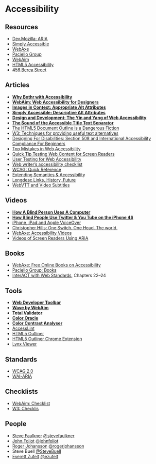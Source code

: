 # Accessibility

## Resources

- [Dev.Mozilla: ARIA](https://developer.mozilla.org/en/aria)
- [Simply Accessible](http://simplyaccessible.com/)
- [WebAxe](http://www.webaxe.org/)
- [Paciello Group](http://www.paciellogroup.com/blog/)
- [WebAim](http://webaim.org/)
- [HTML5 Accessibility](http://html5accessibility.com/)
- [456 Berea Street](http://www.456bereastreet.com/)

## Articles

- **[Why Bothr with Accessibility](http://24ways.org/2013/why-bother-with-accessibility/)**
- **[WebAim: Web Accessibility for Designers](http://webaim.org/resources/designers/)**
- **[Images in Context: Appropriate Alt Attributes](http://simplyaccessible.com/article/images-in-context/)**
- **[Simply Accessible: Descriptive Alt Attributes](http://simplyaccessible.com/bpow/descriptive-alt-attributes/)**
- **[Design and Development: The Yin and Yang of Web Accessibility](http://simplyaccessible.com/article/both/)**
- **[The Sound of the Accessible Title Text Separator](http://www.standards-schmandards.com/2004/title-text-separators/)**
- [The HTML5 Document Outline is a Dangerous Fiction](http://blog.paciellogroup.com/2013/10/html5-document-outline/)
- [W3: Techniques for providing useful text alternatives](http://dev.w3.org/html5/alt-techniques/)
- [Designing For Disabilities: Section 508 and International Accessibility Compliance For Beginners](http://www.sitepoint.com/designing-disabilities-section-508-international-accessibility-compliance-beginners/)
- [Top Mistakes in Web Accessibility](http://www.slideshare.net/wojciechzajac/top-mistakes-in-web-accessibility)
- [Quick Tip Testing Web Content for Screen Readers](http://www.iheni.com/quick-tip-testing-web-content-for-screen-readers-without-a-screen-reader/)
- [User Testing for Web Accessibility](http://sixrevisions.com/usabilityaccessibility/user-testing-web-accessibility/)
- [Web writer’s accessibility checklist](http://www.4syllables.com.au/resources/templates-checklists/accessibility-checklist/)
- [WCAG: Quick Reference](http://www.w3.org/WAI/WCAG20/quickref/)
- [Extending Semantics & Accessibility](http://learn.shayhowe.com/advanced-html-css/semantics-accessibility)
- [Longdesc Links, History, Future](http://www.webaxe.org/longdesc-links-history-future/)
- [WebVTT and Video Subtitles](http://www.iandevlin.com/blog/2011/05/html5/webvtt-and-video-subtitles)

## Videos

- **[How A Blind Person Uses A Computer](http://www.youtube.com/watch?v=UzffnbBex6c)**
- **[How Blind People Use Twitter & You Tube on the iPhone 4S](http://www.youtube.com/watch?v=c0nvdiRdehw)**
- [iPhone, iPad and Apple VoiceOver](http://www.youtube.com/watch?v=QEDzitE2w_0)
- [Christopher Hills: One Switch. One Head. The world.](http://www.youtube.com/watch?v=cSSgndQ5mVs)
- [WebAxe: Accessibility Videos](http://www.webaxe.org/accessibility-videos/)
- [Videos of Screen Readers Using ARIA](http://zomigi.com/blog/videos-of-screen-readers-using-aria/)

## Books

- [WebAxe: Free Online Books on Accessibility](http://www.webaxe.org/free-online-books-on-accessibility/)
- [Paciello Group: Books](http://www.paciellogroup.com/resources/books)
- [InterACT with Web Standards](http://www.amazon.ca/dp/0321703529/), Chapters 22–24

## Tools

- **[Web Developer Toolbar](http://chrispederick.com/work/web-developer/)**
- **[Wave by WebAim](http://wave.webaim.org/)**
- **[Total Validator](http://www.totalvalidator.com/index.html)**
- **[Color Oracle](http://colororacle.org/)**
- **[Color Contrast Analyser](http://www.paciellogroup.com/resources/contrastAnalyser)**
- [AccessLint](http://www.accesslint.com/)
- [HTML5 Outliner](http://gsnedders.html5.org/outliner/)
- [HTML5 Outliner Chrome Extension](https://chrome.google.com/webstore/detail/afoibpobokebhgfnknfndkgemglggomo)
- [Lynx Viewer](http://www.clickability.co.uk/lynx-viewer.php)

## Standards

- [WCAG 2.0](http://www.w3.org/TR/WCAG20/)
- [WAI-ARIA](http://www.w3.org/TR/wai-aria/)

## Checklists

- [WebAim: Checklist](http://webaim.org/standards/wcag/checklist)
- [W3: Checklis](http://www.w3.org/TR/2006/WD-WCAG20-20060427/appendixB.html)

## People

- [Steve Faulkner](http://www.paciellogroup.com/) [@stevefaulkner](http://twitter.com/stevefaulkner)
- [John Foliot](http://john.foliot.ca/) [@johnfoliot](http://twitter.com/johnfoliot)
- [Roger Johansson](http://www.456bereastreet.com/) [@rogerjohansson](http://twitter.com/rogerjohansson)
- Steve Buell [@SteveBuell](http://twitter.com/SteveBuell)
- [Everett Zufelt](http://zufelt.ca/) [@ezufelt](http://twitter.com/ezufelt)
